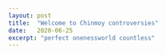 ```yaml
---
layout: post
title:  "Welcome to Chinmoy controversies"
date:   2020-06-25
excerpt: "perfect onenessworld countless"
---
```

